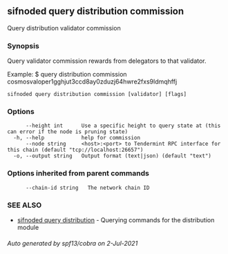 ## sifnoded query distribution commission

Query distribution validator commission

### Synopsis

Query validator commission rewards from delegators to that validator.

Example:
$ <appd> query distribution commission cosmosvaloper1gghjut3ccd8ay0zduzj64hwre2fxs9ldmqhffj

```
sifnoded query distribution commission [validator] [flags]
```

### Options

```
      --height int      Use a specific height to query state at (this can error if the node is pruning state)
  -h, --help            help for commission
      --node string     <host>:<port> to Tendermint RPC interface for this chain (default "tcp://localhost:26657")
  -o, --output string   Output format (text|json) (default "text")
```

### Options inherited from parent commands

```
      --chain-id string   The network chain ID
```

### SEE ALSO

* [sifnoded query distribution](sifnoded_query_distribution.md)	 - Querying commands for the distribution module

###### Auto generated by spf13/cobra on 2-Jul-2021
